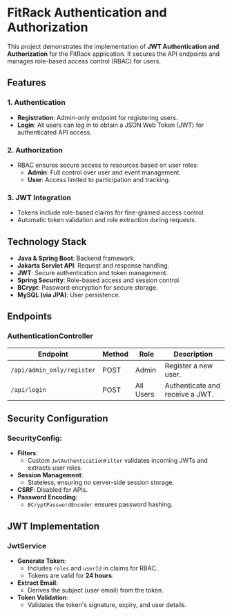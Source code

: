 # FitRack Authentication and Authorization

This project demonstrates the implementation of **JWT Authentication and Authorization** for the FitRack application. It secures the API endpoints and manages role-based access control (RBAC) for users.



## Features

### 1. **Authentication**
- **Registration**: Admin-only endpoint for registering users.
- **Login**: All users can log in to obtain a JSON Web Token (JWT) for authenticated API access.

### 2. **Authorization**
- RBAC ensures secure access to resources based on user roles:
  - **Admin**: Full control over user and event management.
  - **User**: Access limited to participation and tracking.

### 3. **JWT Integration**
- Tokens include role-based claims for fine-grained access control.
- Automatic token validation and role extraction during requests.



## Technology Stack

- **Java & Spring Boot**: Backend framework.
- **Jakarta Servlet API**: Request and response handling.
- **JWT**: Secure authentication and token management.
- **Spring Security**: Role-based access and session control.
- **BCrypt**: Password encryption for secure storage.
- **MySQL (via JPA)**: User persistence.



## Endpoints

### **AuthenticationController**
| Endpoint                  | Method | Role           | Description                                  |
|---------------------------|--------|----------------|----------------------------------------------|
| `/api/admin_only/register`| POST   | Admin          | Register a new user.                        |
| `/api/login`              | POST   | All Users      | Authenticate and receive a JWT.             |



## Security Configuration

### **SecurityConfig**:
- **Filters**:
  - Custom `JwtAuthenticationFilter` validates incoming JWTs and extracts user roles.
- **Session Management**:
  - Stateless, ensuring no server-side session storage.
- **CSRF**: Disabled for APIs.
- **Password Encoding**:
  - `BCryptPasswordEncoder` ensures password hashing.



## JWT Implementation

### **JwtService**
- **Generate Token**:
  - Includes `roles` and `userId` in claims for RBAC.
  - Tokens are valid for **24 hours**.
- **Extract Email**:
  - Derives the subject (user email) from the token.
- **Token Validation**:
  - Validates the token's signature, expiry, and user details.




